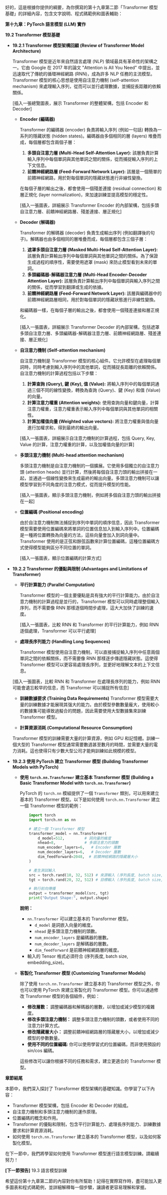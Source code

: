 好的，這是根據你提供的綱要，為你撰寫的第十九章第二節「Transformer 模型基礎」的詳細內容，包含文字說明、程式碼範例和圖表輔助：

**第十九章：PyTorch 語言模型 (LLM) 實作**

**19.2 Transformer 模型基礎**

*   **19.2.1 Transformer 模型架構回顧 (Review of Transformer Model Architecture)**

    Transformer 模型是近年來自然語言處理 (NLP) 領域最具有革命性的架構之一。它由 Google 在 2017 年的論文 "Attention is All You Need" 中提出，並迅速取代了傳統的循環神經網路 (RNN)，成為許多 NLP 任務的主流模型。Transformer 模型的核心思想是使用自注意力機制 (self-attention mechanism) 來處理輸入序列，從而可以並行處理數據，並捕捉長距離的依賴關係。

    [插入一張總覽圖表，展示 Transformer 的整體架構，包括 Encoder 和 Decoder]

    *   **Encoder (編碼器)**

        Transformer 的編碼器 (encoder) 負責將輸入序列 (例如一句話) 轉換為一系列的隱藏狀態 (hidden states)。編碼器由多個相同的層 (layers) 堆疊而成，每個層都包含兩個子層：
        1.  **多頭自注意力層 (Multi-Head Self-Attention Layer):** 該層負責計算輸入序列中每個單詞與其他單詞之間的關係，從而捕捉輸入序列的上下文信息。
        2.  **前饋神經網路層 (Feed-Forward Network Layer):** 該層是一個簡單的前饋神經網路，用於對每個單詞的隱藏狀態進行非線性變換。

        在每個子層的輸出之後，都會使用一個殘差連接 (residual connection) 和層正規化 (layer normalization)，來加速訓練並提高模型的穩定性。

        [插入一張圖表，詳細展示 Transformer Encoder 的內部架構，包括多頭自注意力層、前饋神經網路層、殘差連接、層正規化]

    *   **Decoder (解碼器)**

        Transformer 的解碼器 (decoder) 負責生成輸出序列 (例如翻譯後的句子)。解碼器也由多個相同的層堆疊而成，每個層都包含三個子層：
        1. **遮罩多頭自注意力層 (Masked Multi-Head Self-Attention Layer):** 該層負責計算輸出序列中每個單詞與其他單詞之間的關係。為了保證生成過程的順序性，需要使用遮罩 (mask) 來防止模型看到未來的單詞。
        2. **多頭編碼器-解碼器注意力層 (Multi-Head Encoder-Decoder Attention Layer):** 該層負責計算輸出序列中每個單詞與輸入序列之間的關係，從而學習到翻譯或生成的依據。
        3.  **前饋神經網路層 (Feed-Forward Network Layer):** 該層與編碼器中的前饋神經網路層相同，用於對每個單詞的隱藏狀態進行非線性變換。

        和編碼器一樣，在每個子層的輸出之後，都會使用一個殘差連接和層正規化。

         [插入一張圖表，詳細展示 Transformer Decoder 的內部架構，包括遮罩多頭自注意力層、多頭編碼器-解碼器注意力層、前饋神經網路層、殘差連接、層正規化]

    *   **自注意力機制 (Self-attention mechanism)**

        自注意力機制是 Transformer 模型的核心組件。它允許模型在處理每個單詞時，同時考慮到輸入序列中的其他單詞，從而捕捉長距離的依賴關係。自注意力機制的計算過程包括以下步驟：
        1.  **計算查詢 (Query), 鍵 (Key), 值 (Value):** 將輸入序列中的每個單詞通過三個不同的線性變換，轉換為查詢 (Query)、鍵 (Key) 和值 (Value) 的向量。
        2.  **計算注意力權重 (Attention weights):** 使用查詢向量和鍵向量，計算注意力權重，注意力權重表示輸入序列中每個單詞與其他單詞的相關性。
        3.  **計算加權值向量 (Weighted value vectors):** 將注意力權重與值向量進行加權求和，得到最終的輸出向量。

        [插入一張圖表，詳細展示自注意力機制的計算過程，包括 Query, Key, Value 的計算，注意力權重的計算，以及加權值向量的計算]

    *   **多頭注意力機制 (Multi-head attention mechanism)**

        多頭注意力機制是自注意力機制的一個擴展。它使用多個獨立的自注意力頭 (attention heads) 並行計算，然後將每個自注意力頭的輸出拼接在一起，並通過一個線性變換來生成最終的輸出向量。多頭注意力機制可以讓模型學習到不同角度的注意力模式，從而提升模型的性能。

         [插入一張圖表，顯示多頭注意力機制，例如將多個自注意力頭的輸出拼接在一起]

    *   **位置編碼 (Positional encoding)**

        由於自注意力機制無法捕捉到序列中單詞的順序信息，因此 Transformer 模型需要使用位置編碼來將單詞的位置信息加入到輸入序列中。位置編碼是一種將位置轉換為向量的方法，這些向量會加入到詞向量中。Transformer 使用的是正弦和餘弦函數來計算位置編碼，這種位置編碼方式使得模型能夠區分不同位置的單詞。

        [插入一張圖表，顯示位置編碼的計算方式]

*   **19.2.2 Transformer 的優點與限制 (Advantages and Limitations of Transformer)**

    *   **平行計算能力 (Parallel Computation)**

        Transformer 模型的一個主要優點是具有強大的平行計算能力。由於自注意力機制的計算過程是並行的，Transformer 模型可以同時處理整個輸入序列，而不需要像 RNN 那樣逐個時間步處理，這大大加快了訓練的速度。

        [插入一張圖表，比較 RNN 和 Transformer 的平行計算能力，例如 RNN 逐個處理，Transformer 可以平行處理]

    *   **處理長序列能力 (Handling Long Sequences)**

        Transformer 模型使用自注意力機制，可以直接捕捉輸入序列中任意兩個單詞之間的依賴關係，而不需要像 RNN 那樣逐步傳遞隱藏狀態。這使得 Transformer 模型可以更容易處理長序列，並更好地理解文本的上下文信息。

       [插入一張圖表，比較 RNN 和 Transformer 在處理長序列的能力，例如 RNN 可能會遺忘較早的信息，而 Transformer 可以捕捉所有信息]

    *  **訓練數據要求 (Training Data Requirements)**
       Transformer 模型需要大量的訓練數據才能展現其强大的能力。由於模型參數數量龐大，使用較小的數據集可能導致過擬合的問題，因此需要使用大型數據集來訓練 Transformer 模型。

    *   **計算資源消耗 (Computational Resource Consumption)**

       Transformer 模型的訓練需要大量的計算資源，例如 GPU 和記憶體。訓練一個大型的 Transformer 模型通常需要數週甚至數月的時間，並需要大量的電力消耗。這也使得只有少數大型公司才能夠訓練如此規模的模型。

*   **19.2.3 使用 PyTorch 建立 Transformer 模型 (Building Transformer Models with PyTorch)**

    *   **使用 `torch.nn.Transformer` 建立基本 Transformer 模型 (Building a Basic Transformer Model with `torch.nn.Transformer`)**

        PyTorch 的 `torch.nn` 模組提供了一個 `Transformer` 類別，可以用來建立基本的 Transformer 模型。以下是如何使用 `torch.nn.Transformer` 建立一個 Transformer 模型的範例：
        ```python
            import torch
            import torch.nn as nn

            # 建立一個 Transformer 模型
            transformer_model = nn.Transformer(
                d_model=512,         # 詞向量的維度
                nhead=8,             # 多頭注意力的頭數
                num_encoder_layers=6,   # Encoder 層數
                num_decoder_layers=6,   # Decoder 層數
                dim_feedforward=2048,  # 前饋神經網路的隱藏層大小
            )

            # 產生測試輸入
            src = torch.rand(10, 32, 512) # 來源輸入 (序列長度, batch size, embedding_size)
            tgt = torch.rand(20, 32, 512) # 目標輸入 (序列長度, batch size, embedding_size)

            # 執行前向傳播
            output = transformer_model(src, tgt)
            print("Output Shape:", output.shape)
        ```
        **說明：**
         *  `nn.Transformer` 可以建立基本的 Transformer 模型。
            *   `d_model` 是詞嵌入向量的維度。
            *   `nhead` 是多頭注意力機制的頭數。
            *   `num_encoder_layers` 是編碼器的層數。
            *   `num_decoder_layers` 是解碼器的層數。
            *  `dim_feedforward` 是前饋神經網路層的維度。
         *  輸入的 Tensor 格式必須符合 (序列長度, batch size, embedding_size)。

    *   **客製化 Transformer 模型 (Customizing Transformer Models)**

        除了使用 `torch.nn.Transformer` 建立基本的 Transformer 模型之外，你也可以使用 PyTorch 來建立客製化的 Transformer 模型。你可以通過修改 Transformer 模型的各個組件，例如：
        *   **修改層數：** 調整編碼器和解碼器的層數，以增加或減少模型的複雜度。
        *  **修改多頭注意力機制：** 調整多頭注意力機制的頭數，或者使用不同的注意力計算方式。
        *   **修改隱藏層大小：** 調整前饋神經網路層的隱藏層大小，以增加或減少模型的參數數量。
         * **使用不同的位置編碼:** 你可以使用學習式的位置編碼，而非使用預設的 sin/cos 編碼。

        這些修改可以讓你根據不同的任務和需求，建立更適合的 Transformer 模型。

**章節結尾**

本節中，我們深入探討了 Transformer 模型架構的基礎知識。你學習了以下內容：

*   Transformer 模型架構，包括 Encoder 和 Decoder 的組成。
*   自注意力機制和多頭注意力機制的運作原理。
*   位置編碼的概念和作用。
*  Transformer 的優點和限制，包含平行計算能力、處理長序列能力、訓練數據要求和計算資源消耗。
*   如何使用 `torch.nn.Transformer` 建立基本的 Transformer 模型，以及如何客製化模型。

在下一節中，我們將學習如何使用 Transformer 模型進行語言模型訓練。請繼續努力！

**[下一節預告]**
19.3 語言模型訓練

希望這份第十九章第二節的內容對你有所幫助！記得在實際寫作時，盡可能加入更多圖表和程式碼範例，並詳細解釋每一個步驟，讓讀者更容易理解和掌握。
